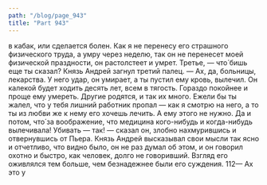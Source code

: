 ```yaml
---
path: "/blog/page_943"
title: "Part 943"
---
```


 в кабак, или сделается болен. Как я не перенесу его страшного физического труда, а умру через неделю, так он не перенесет моей физической праздности, он растолстеет и умрет. Третье, — что́ бишь еще ты сказал?
Князь Андрей загнул третий палец.
— Ах, да, больницы, лекарства. У него удар, он умирает, а ты пустил ему кровь, вылечил. Он калекой будет ходить десять лет, всем в тягость. Гораздо покойнее и проще ему умереть. Другие родятся, и так их много. Ежели бы ты жалел, что у тебя лишний работник пропал — как я смотрю на него, а то ты из любви же к нему его хочешь лечить. А ему этого не нужно. Да и потом, что́ за воображение, что медицина кого-нибудь и когда-нибудь вылечивала! Убивать — так! — сказал он, злобно нахмурившись и отвернувшись от Пьера.
Князь Андрей высказывал свои мысли так ясно и отчетливо, что видно было, он не раз думал об этом, и он говорил охотно и быстро, как человек, долго не говоривший. Взгляд его оживлялся тем больше, чем безнадежнее были его суждения.
112— Ах это у
